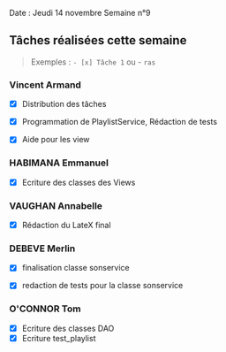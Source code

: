 Date : Jeudi 14 novembre
Semaine n°9

## Tâches réalisées cette semaine

> Exemples : `- [x] Tâche 1` ou - `ras`

### Vincent Armand
- [x] Distribution des tâches
- [x] Programmation de PlaylistService, Rédaction de tests
- [x] Aide pour les view



### HABIMANA Emmanuel
- [x] Ecriture des classes des Views


### VAUGHAN Annabelle
- [x] Rédaction du LateX final



### DEBEVE Merlin
- [x] finalisation classe sonservice
- [x] redaction de tests pour la classe sonservice


### O'CONNOR Tom
- [x] Ecriture des classes DAO
- [x] Ecriture test_playlist
